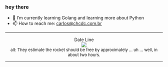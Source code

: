 ### hey there 

- :seedling: I’m currently learning Golang and learning more about Python
- :mailbox: How to reach me: carlos@chcdc.com.br


---


<!-- xkcd -->
<p align="center">Date Line</br><img src=https://imgs.xkcd.com/comics/date_line.png></br><font size =2>alt: They estimate the rocket should be free by approximately ... uh ... well, in about two hours.</br></font></p></table></p> 


<!-- xkcd -->
---
